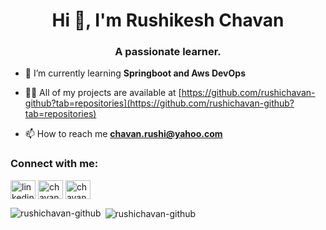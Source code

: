 <h1 align="center">Hi 👋, I'm Rushikesh Chavan</h1>
<h3 align="center">A passionate learner.</h3>

- 🌱 I’m currently learning **Springboot and Aws DevOps**


- 👨‍💻 All of my projects are available at [https://github.com/rushichavan-github?tab=repositories](https://github.com/rushichavan-github?tab=repositories)

- 📫 How to reach me **chavan.rushi@yahoo.com**


<h3 align="left">Connect with me:</h3>
<p align="left">
<a href="https://linkedin.com/in/linkedin" target="blank"><img align="center" src="https://raw.githubusercontent.com/rahuldkjain/github-profile-readme-generator/master/src/images/icons/Social/linked-in-alt.svg" alt="linkedin" height="30" width="40" /></a>
<a href="https://www.hackerrank.com/chavan_rushi" target="blank"><img align="center" src="https://raw.githubusercontent.com/rahuldkjain/github-profile-readme-generator/master/src/images/icons/Social/hackerrank.svg" alt="chavan_rushi" height="30" width="40" /></a>
<a href="https://www.leetcode.com/chavan_rushi" target="blank"><img align="center" src="https://raw.githubusercontent.com/rahuldkjain/github-profile-readme-generator/master/src/images/icons/Social/leet-code.svg" alt="chavan_rushi" height="30" width="40" /></a>
</p>


<p><img align="left" src="https://github-readme-stats.vercel.app/api/top-langs?username=rushichavan-github&show_icons=true&locale=en&layout=compact" alt="rushichavan-github" /></p>

<p>&nbsp;<img align="center" src="https://github-readme-stats.vercel.app/api?username=rushichavan-github&show_icons=true&locale=en" alt="rushichavan-github" /></p>
